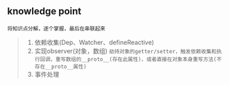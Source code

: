## knowledge point

`将知识点分解，逐个掌握，最后在串联起来`
> 1. 依赖收集(Dep、Watcher、defineReactive)
> 2. 实现observer(对象，数组)
`劫持对象的getter/setter，触发依赖收集和执行回调，重写数组的__proto__(存在此属性)，或者直接在对象本身重写方法(不存在__proto__属性)`
> 3. 事件处理